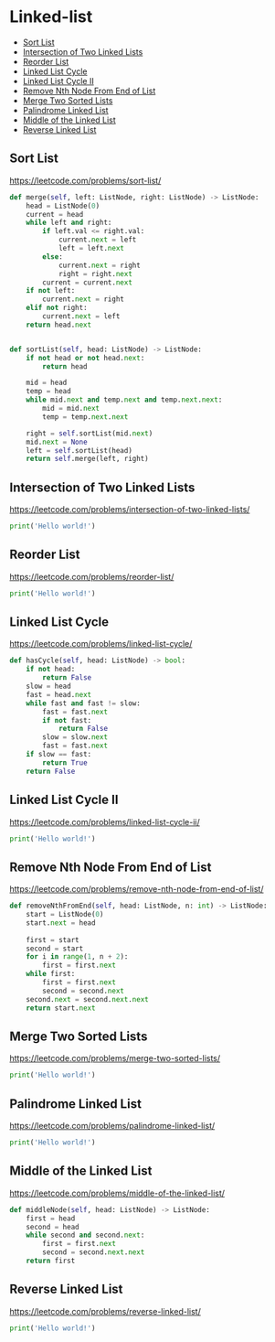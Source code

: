 # Linked-list

+ [Sort List](#sort-list)
+ [Intersection of Two Linked Lists](#intersection-of-two-linked-lists)
+ [Reorder List](#reorder-list)
+ [Linked List Cycle](#linked-list-cycle)
+ [Linked List Cycle II](#linked-list-cycle-ii)
+ [Remove Nth Node From End of List](#remove-nth-node-from-end-of-list)
+ [Merge Two Sorted Lists](#merge-two-sorted-list)
+ [Palindrome Linked List](#palindrome-linked-list)
+ [Middle of the Linked List](#middle-of-the-linked-list)
+ [Reverse Linked List](#reverse-linked-list)

## Sort List

https://leetcode.com/problems/sort-list/

```python
def merge(self, left: ListNode, right: ListNode) -> ListNode:
    head = ListNode(0)
    current = head
    while left and right:
        if left.val <= right.val:
            current.next = left
            left = left.next
        else:
            current.next = right
            right = right.next
        current = current.next
    if not left:
        current.next = right
    elif not right:
        current.next = left
    return head.next


def sortList(self, head: ListNode) -> ListNode:
    if not head or not head.next:
        return head

    mid = head
    temp = head
    while mid.next and temp.next and temp.next.next:
        mid = mid.next
        temp = temp.next.next

    right = self.sortList(mid.next)
    mid.next = None
    left = self.sortList(head)
    return self.merge(left, right)
```

## Intersection of Two Linked Lists

https://leetcode.com/problems/intersection-of-two-linked-lists/

```python
print('Hello world!')
```

## Reorder List

https://leetcode.com/problems/reorder-list/

```python
print('Hello world!')
```

## Linked List Cycle

https://leetcode.com/problems/linked-list-cycle/

```python
def hasCycle(self, head: ListNode) -> bool:
    if not head:
        return False
    slow = head
    fast = head.next
    while fast and fast != slow:
        fast = fast.next
        if not fast:
            return False
        slow = slow.next
        fast = fast.next
    if slow == fast:
        return True
    return False
```

## Linked List Cycle II

https://leetcode.com/problems/linked-list-cycle-ii/

```python
print('Hello world!')
```

## Remove Nth Node From End of List

https://leetcode.com/problems/remove-nth-node-from-end-of-list/

```python
def removeNthFromEnd(self, head: ListNode, n: int) -> ListNode:
    start = ListNode(0)
    start.next = head
    
    first = start
    second = start
    for i in range(1, n + 2):
        first = first.next
    while first:
        first = first.next
        second = second.next
    second.next = second.next.next
    return start.next
```

## Merge Two Sorted Lists

https://leetcode.com/problems/merge-two-sorted-lists/

```python
print('Hello world!')
```

## Palindrome Linked List

https://leetcode.com/problems/palindrome-linked-list/

```python
print('Hello world!')
```

## Middle of the Linked List

https://leetcode.com/problems/middle-of-the-linked-list/

```python
def middleNode(self, head: ListNode) -> ListNode:
    first = head
    second = head
    while second and second.next:
        first = first.next
        second = second.next.next
    return first
```

## Reverse Linked List

https://leetcode.com/problems/reverse-linked-list/

```python
print('Hello world!')
```
